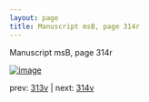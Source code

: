 ```yaml
---
layout: page
title: Manuscript msB, page 314r
---
```


Manuscript msB, page 314r

[![image](http://www.homermultitext.org/iipsrv?OBJ=IIP,1.0&FIF=/project/homer/pyramidal/deepzoom/hmt/vbbifolio/pending/vb_313v_314r.tif&WID=100&CVT=JPEG)](http://www.homermultitext.org/ict2/?urn=urn:cite2:hmt:vbbifolio.pending:vb_313v_314r)

prev:  [313v](../313v) | next:  [314v](../314v)

